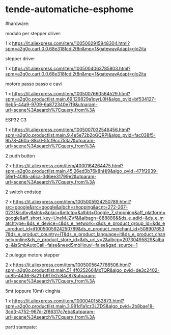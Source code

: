 # tende-automatiche-esphome

#hardware:

modulo per stepper driver:

1 x https://it.aliexpress.com/item/1005002915948304.html?spm=a2g0o.cart.0.0.68e318fcdl2t8n&mp=1&gatewayAdapt=glo2ita

stepper driver

1 x https://it.aliexpress.com/item/1005004063785803.html?spm=a2g0o.cart.0.0.68e318fcdl2t8n&mp=1&gatewayAdapt=glo2ita

motore passo passo e cavi

1 x https://it.aliexpress.com/item/1005007660564529.html?spm=a2g0o.productlist.main.69.129829a1qyrL0H&algo_pvid=bf534127-6eb5-44a9-9709-6a872340e7f9&utparam-url=scene%3Asearch%7Cquery_from%3A


ESP32 C3

1 x https://it.aliexpress.com/item/1005007032546456.html?spm=a2g0o.productlist.main.9.4e5e72b2oGQRPl&algo_pvid=fac038f5-9b78-460a-88c0-5fcf9cc753a7&utparam-url=scene%3Asearch%7Cquery_from%3A


2 pudh button

2 x https://it.aliexpress.com/item/4000164264475.html?spm=a2g0o.productlist.main.45.26ed3b76k8nHj9&algo_pvid=471f2939-59e1-408b-a6ca-3d6ee31799e2&utparam-url=scene%3Asearch%7Cquery_from%3A

2 switch endstop 

2 x https://it.aliexpress.com/item/1005005924250789.html?src=google&src=google&albch=shopping&acnt=272-267-0231&isdl=y&slnk=&plac=&mtctp=&albbt=Google_7_shopping&aff_platform=google&aff_short_key=UneMJZVf&&albagn=888888&&ds_e_adid=&ds_e_matchtype=&ds_e_device=c&ds_e_network=x&ds_e_product_group_id=&ds_e_product_id=it1005005924250789&ds_e_product_merchant_id=5089076537&ds_e_product_country=IT&ds_e_product_language=it&ds_e_product_channel=online&ds_e_product_store_id=&ds_url_v=2&albcp=20730495829&albag=&isSmbAutoCall=false&needSmbHouyi=false&gad_source=1

2 pulegge motore stepper

2 x https://it.aliexpress.com/item/1005005647766506.html?spm=a2g0o.productlist.main.51.4f025266iMxTQR&algo_pvid=de3c2402-cc85-4436-8a21-b9f7e2c84c87&utparam-url=scene%3Asearch%7Cquery_from%3A

5mt (oppure 10mt) cinghia

1 x https://it.aliexpress.com/item/10000401582873.html?spm=a2g0o.productlist.main.3.981d1a1cz3LZDS&algo_pvid=2b8bae18-3cd3-4752-967d-2f86317c7eba&utparam-url=scene%3Asearch%7Cquery_from%3A

parti stampate:
